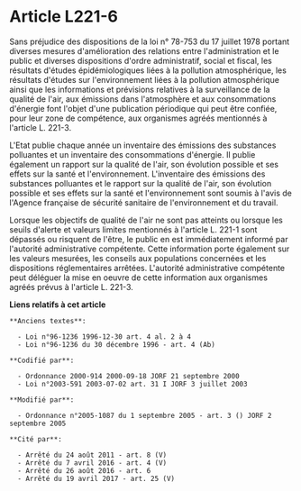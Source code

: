 # Article L221-6

Sans préjudice des dispositions de la loi n° 78-753 du 17 juillet 1978 portant diverses mesures d'amélioration des relations
entre l'administration et le public et diverses dispositions d'ordre administratif, social et fiscal, les résultats d'études
épidémiologiques liées à la pollution atmosphérique, les résultats d'études sur l'environnement liées à la pollution
atmosphérique ainsi que les informations et prévisions relatives à la surveillance de la qualité de l'air, aux émissions dans
l'atmosphère et aux consommations d'énergie font l'objet d'une publication périodique qui peut être confiée, pour leur zone
de compétence, aux organismes agréés mentionnés à l'article L. 221-3.

L'Etat publie chaque année un inventaire des émissions des substances polluantes et un inventaire des consommations
d'énergie. Il publie également un rapport sur la qualité de l'air, son évolution possible et ses effets sur la santé et
l'environnement. L'inventaire des émissions des substances polluantes et le rapport sur la qualité de l'air, son évolution
possible et ses effets sur la santé et l'environnement sont soumis à l'avis de l'Agence française de sécurité sanitaire de
l'environnement et du travail.

Lorsque les objectifs de qualité de l'air ne sont pas atteints ou lorsque les seuils d'alerte et valeurs limites mentionnés à
l'article L. 221-1 sont dépassés ou risquent de l'être, le public en est immédiatement informé par l'autorité administrative
compétente. Cette information porte également sur les valeurs mesurées, les conseils aux populations concernées et les
dispositions réglementaires arrêtées. L'autorité administrative compétente peut déléguer la mise en oeuvre de cette
information aux organismes agréés prévus à l'article L. 221-3.

**Liens relatifs à cet article**

	**Anciens textes**:

	  - Loi n°96-1236 1996-12-30 art. 4 al. 2 à 4
	  - Loi n°96-1236 du 30 décembre 1996 - art. 4 (Ab)

	**Codifié par**:

	  - Ordonnance 2000-914 2000-09-18 JORF 21 septembre 2000
	  - Loi n°2003-591 2003-07-02 art. 31 I JORF 3 juillet 2003

	**Modifié par**:

	  - Ordonnance n°2005-1087 du 1 septembre 2005 - art. 3 () JORF 2 septembre 2005

	**Cité par**:

	  - Arrêté du 24 août 2011 - art. 8 (V)
	  - Arrêté du 7 avril 2016 - art. 4 (V)
	  - Arrêté du 26 août 2016 - art. 6
	  - Arrêté du 19 avril 2017 - art. 25 (V)
